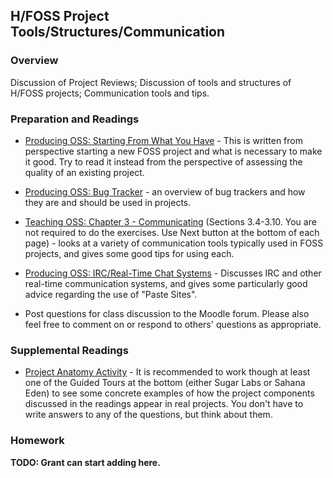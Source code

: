 ## H/FOSS Project Tools/Structures/Communication

### Overview

Discussion of Project Reviews; Discussion of tools and structures of H/FOSS projects; Communication tools and tips.

### Preparation and Readings

- [Producing OSS: Starting From What You Have](http://producingoss.com/en/getting-started.html#starting-from-what-you-have) - This is written from perspective starting a new FOSS project and what is necessary to make it good. Try to read it instead from the perspective of assessing the quality of an existing project.
- [Producing OSS: Bug Tracker](http://producingoss.com/en/bug-tracker.html) - an overview of bug trackers and how they are and should be used in projects.
- [Teaching OSS: Chapter 3 - Communicating](https://quaid.fedorapeople.org/TOS/Practical_Open_Source_Software_Exploration/html/sn-Lay_of_the_Land-Communicating.html) (Sections 3.4-3.10. You are not required to do the exercises. Use Next button at the bottom of each page) - looks at a variety of communication tools typically used in FOSS projects, and gives some good tips for using each.
- [Producing OSS: IRC/Real-Time Chat Systems](http://producingoss.com/en/irc.html) - Discusses IRC and other real-time communication systems, and gives some particularly good advice regarding the use of "Paste Sites".

- Post questions for class discussion to the Moodle forum. Please also feel free to comment on or respond to others' questions as appropriate.

### Supplemental Readings

- [Project Anatomy Activity](http://foss2serve.org/index.php/Intro_to_FOSS_Project_Anatomy_(Activity)) -
  It is recommended to work though at least one of the Guided Tours at
  the bottom (either Sugar Labs or Sahana Eden) to see some concrete
  examples of how the project components discussed in the readings
  appear in real projects. You don't have to write answers to any of
  the questions, but think about them.

### Homework

**TODO: Grant can start adding here.**
